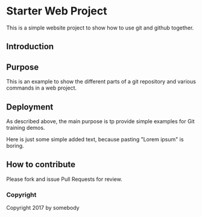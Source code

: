 # Starter Web Project

This is a simple website project to show how to use git and github together.

## Introduction

## Purpose

This is an example to show the different parts of a git repository and various commands in a web project.

## Deployment

As described above, the main purpose is tp provide simple examples for Git training demos.

Here is just some simple added text, because pasting "Lorem ipsum" is boring.

## How to contribute

Please fork and issue Pull Requests for review.

### Copyright

Copyright 2017 by somebody


